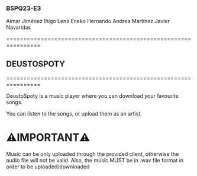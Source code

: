 ### BSPQ23-E3 
Aimar Jiménez
Iñigo Lens
Eneko Hernando
Andrea Martínez
Javier Navaridas

================================================================
## DEUSTOSPOTY
================================================================

DeustoSpoty is a music player where you can download your favourite songs.

You can listen to the songs, or upload them as an artist.

# ⚠️IMPORTANT⚠️

Music can be only uploaded through the provided client, otherwise the audio file will not be valid.
Also, the music MUST be in .wav file format in order to be uploaded/downloaded